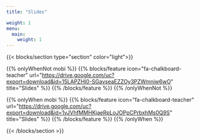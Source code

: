 ```yaml
---
title: "Slides"

weight: 1
menu:
  main:
    weight: 1
---
```


{{< blocks/section type="section" color="light">}}

{{% onlyWhenNot mobi %}}
{{% blocks/feature icon="fa-chalkboard-teacher" url="https://drive.google.com/uc?export=download&id=15LAPZHI0-SGavseaEZZOy3PZWmniw6wO" title="Slides" %}}
{{% /blocks/feature %}}
{{% /onlyWhenNot %}}

{{% onlyWhen mobi %}}
{{% blocks/feature icon="fa-chalkboard-teacher" url="https://drive.google.com/uc?export=download&id=1vJVhfMMHKjaeRpLoJOPpCPrbxhMs0Q9S" title="Slides" %}}
{{% /blocks/feature %}}
{{% /onlyWhen %}}

{{< /blocks/section >}}
